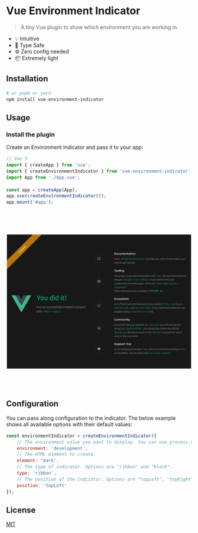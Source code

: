 # Vue Environment Indicator

> A tiny Vue plugin to show which environment you are working in.

- 💡 Intuitive
- 🔑 Type Safe
- ⚙️ Zero config needed
- 📦 Extremely light

## Installation

```bash
# or pnpm or yarn
npm install vue-environment-indicator
```

## Usage

### Install the plugin

Create an Environment Indicator and pass it to your app:

```js
// Vue 3
import { createApp } from 'vue';
import { createEnvironmentIndicator } from 'vue-environment-indicator';
import App from './App.vue';

const app = createApp(App);
app.use(createEnvironmentIndicator());
app.mount('#app');
```

<p align="center" style="margin-top: 5rem; margin-bottom: 5rem;">
    <img src="./assets/preview.png" width="500" />
</p>

## Configuration

You can pass along configuration to the indicator. The below example shows all available options with their default values:

```js
const environmentIndicator = createEnvironmentIndicator({
    // The environment value you want to display. You can use process.env.NODE_ENV for example.
    environment: 'development',
    // The HTML element to create.
    element: 'mark',
    // The type of indicator. Options are "ribbon" and "block".
    type: 'ribbon',
    // The position of the indicator. Options are "topLeft", "topRight", "bottomLeft" and "bottomRight".
    position: 'topLeft'
});
```

## License

[MIT](http://opensource.org/licenses/MIT)
